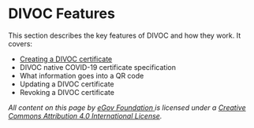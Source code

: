 # DIVOC Features

This section describes the key features of DIVOC and how they work. It covers:

* [Creating a DIVOC certificate](creating-a-divoc-certificate/)&#x20;
* DIVOC native COVID-19 certificate specification&#x20;
* What information goes into a QR code&#x20;
* Updating a DIVOC certificate
* Revoking a DIVOC certificate&#x20;



_All content on this page by_ [_eGov Foundation_ ](https://egov.org.in)_is licensed under a_ [_Creative Commons Attribution 4.0 International License_](http://creativecommons.org/licenses/by/4.0/)_._
